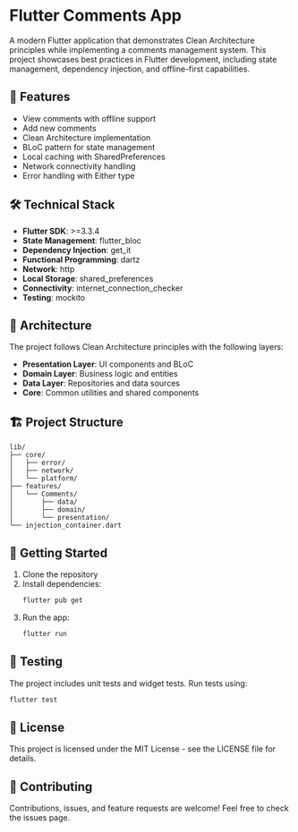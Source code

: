 # Flutter Comments App

A modern Flutter application that demonstrates Clean Architecture principles while implementing a comments management system. This project showcases best practices in Flutter development, including state management, dependency injection, and offline-first capabilities.

## 🚀 Features

- View comments with offline support
- Add new comments
- Clean Architecture implementation
- BLoC pattern for state management
- Local caching with SharedPreferences
- Network connectivity handling
- Error handling with Either type

## 🛠️ Technical Stack

- **Flutter SDK**: >=3.3.4
- **State Management**: flutter_bloc
- **Dependency Injection**: get_it
- **Functional Programming**: dartz
- **Network**: http
- **Local Storage**: shared_preferences
- **Connectivity**: internet_connection_checker
- **Testing**: mockito

## 📱 Architecture

The project follows Clean Architecture principles with the following layers:

- **Presentation Layer**: UI components and BLoC
- **Domain Layer**: Business logic and entities
- **Data Layer**: Repositories and data sources
- **Core**: Common utilities and shared components

## 🏗️ Project Structure

```
lib/
├── core/
│   ├── error/
│   ├── network/
│   └── platform/
├── features/
│   └── Comments/
│       ├── data/
│       ├── domain/
│       └── presentation/
└── injection_container.dart
```

## 🚀 Getting Started

1. Clone the repository
2. Install dependencies:
   ```bash
   flutter pub get
   ```
3. Run the app:
   ```bash
   flutter run
   ```

## 🧪 Testing

The project includes unit tests and widget tests. Run tests using:

```bash
flutter test
```

## 📝 License

This project is licensed under the MIT License - see the LICENSE file for details.

## 🤝 Contributing

Contributions, issues, and feature requests are welcome! Feel free to check the issues page.
